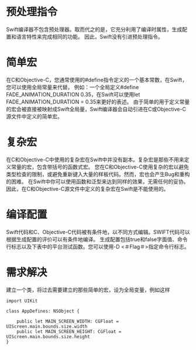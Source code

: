 # 预处理指令

Swift编译器不包含预处理器。取而代之的是，它充分利用了编译时属性，生成配置和语言特性来完成相同的功能。
因此，Swift没有引进预处理指令。

# 简单宏

在C和Objective-C，您通常使用的#define指令定义的一个基本常数，在Swift，您可以使用全局常量来代替。
例如：一个全局定义#define FADE_ANIMATION_DURATION 0.35，在Swift可以使用let FADE_ANIMATION_DURATION = 0.35来更好的表述。
由于简单的用于定义常量的宏会被直接被映射成Swift全局量，Swift编译器会自动引进在C或Objective-C源文件中定义的简单宏。

# 复杂宏

在C和Objective-C中使用的复杂宏在Swift中并没有副本。复杂宏是那些不用来定义常量的宏，包含带括号的函数式宏。
您在C和Objective-C使用复杂的宏以避免类型检查的限制，或避免重新键入大量的样板代码。然而，宏也会产生Bug和重构的困难。
在Swift中你可以使用函数和泛型来达到同样的效果，无需任何的妥协。因此，在C和Objective-C源文件中定义的复杂宏在Swift是不能使用的。

# 编译配置

Swift代码和C、Objective-C代码被有条件地，以不同方式编辑。SWIFT代码可以根据生成配置的评价可以有条件地编译。
生成配置包括true和false字面值、命令行标志以及下表中的平台测试函数。您可以使用-D <＃Flag＃>指定命令行标志。

# 需求解决

建立一个类，将过去需要建立的那些简单的宏，设为全局变量，例如这样

```
import UIKit

class AppDefines: NSObject {

    public let MAIN_SCREEN_WIDTH: CGFloat = UIScreen.main.bounds.size.width
    public let MAIN_SCREEN_HEIGHT: CGFloat =  UIScreen.main.bounds.size.height
}
```
